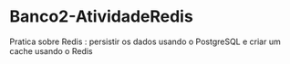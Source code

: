 # Banco2-AtividadeRedis
Pratica sobre Redis : persistir os dados usando o PostgreSQL e criar um cache usando o Redis
